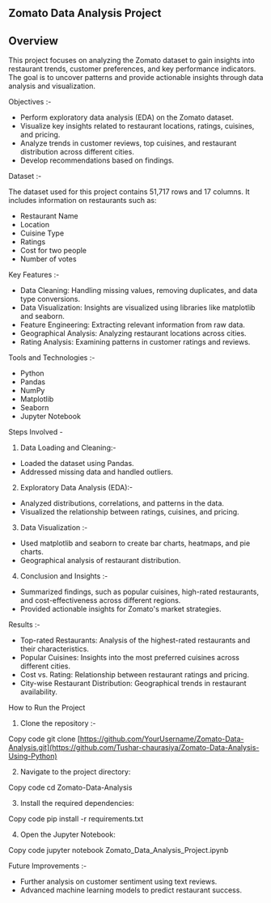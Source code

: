 Zomato Data Analysis Project
----------------------------------

## Overview

This project focuses on analyzing the Zomato dataset to gain insights into restaurant trends, customer preferences, and key performance indicators. The goal is to uncover patterns and provide actionable insights through data analysis and visualization.

Objectives :-

* Perform exploratory data analysis (EDA) on the Zomato dataset.
* Visualize key insights related to restaurant locations, ratings, cuisines, and pricing.
* Analyze trends in customer reviews, top cuisines, and restaurant distribution across different cities.
* Develop recommendations based on findings.

Dataset :-

The dataset used for this project contains 51,717 rows and 17 columns. It includes information on restaurants such as:

* Restaurant Name
* Location
* Cuisine Type
* Ratings
* Cost for two people
* Number of votes

Key Features :-

* Data Cleaning: Handling missing values, removing duplicates, and data type conversions.
* Data Visualization: Insights are visualized using libraries like matplotlib and seaborn.
* Feature Engineering: Extracting relevant information from raw data.
* Geographical Analysis: Analyzing restaurant locations across cities.
* Rating Analysis: Examining patterns in customer ratings and reviews.

Tools and Technologies :-

* Python
* Pandas
* NumPy
* Matplotlib
* Seaborn
* Jupyter Notebook

Steps Involved -

1. Data Loading and Cleaning:-

  * Loaded the dataset using Pandas.
  * Addressed missing data and handled outliers.

2. Exploratory Data Analysis (EDA):-

  * Analyzed distributions, correlations, and patterns in the data.
  * Visualized the relationship between ratings, cuisines, and pricing.

3. Data Visualization :-

  * Used matplotlib and seaborn to create bar charts, heatmaps, and pie charts.
  * Geographical analysis of restaurant distribution.

4. Conclusion and Insights :-

  * Summarized findings, such as popular cuisines, high-rated restaurants, and cost-effectiveness across different regions.
  * Provided actionable insights for Zomato's market strategies.

Results :-

* Top-rated Restaurants: Analysis of the highest-rated restaurants and their characteristics.
* Popular Cuisines: Insights into the most preferred cuisines across different cities.
* Cost vs. Rating: Relationship between restaurant ratings and pricing.
* City-wise Restaurant Distribution: Geographical trends in restaurant availability.

How to Run the Project

1. Clone the repository :-

Copy code
git clone [https://github.com/YourUsername/Zomato-Data-Analysis.git](https://github.com/Tushar-chaurasiya/Zomato-Data-Analysis-Using-Python)

2. Navigate to the project directory:

Copy code
cd Zomato-Data-Analysis

3. Install the required dependencies:

Copy code
pip install -r requirements.txt

4. Open the Jupyter Notebook:

Copy code
jupyter notebook Zomato_Data_Analysis_Project.ipynb

Future Improvements :-

* Further analysis on customer sentiment using text reviews.
* Advanced machine learning models to predict restaurant success.
